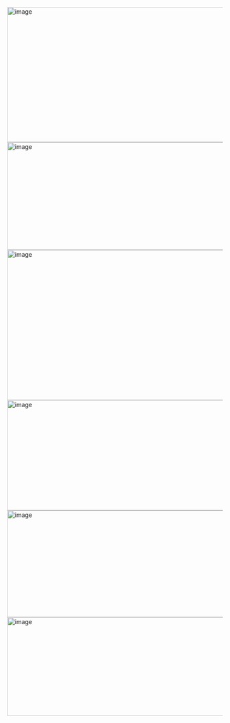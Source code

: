 <img width="975" height="315" alt="image" src="https://github.com/user-attachments/assets/878fcd74-c801-4fea-91ce-aa7e2b0e679b" />
<img width="975" height="251" alt="image" src="https://github.com/user-attachments/assets/e008f3b0-d1e2-404f-aaf6-40cf559d10ea" />
<img width="975" height="350" alt="image" src="https://github.com/user-attachments/assets/9fa5b029-0b89-4e5f-b725-8738aadb97e1" />
<img width="975" height="257" alt="image" src="https://github.com/user-attachments/assets/da55f1ad-0270-4a3b-a547-3870997064ff" />
<img width="975" height="249" alt="image" src="https://github.com/user-attachments/assets/9b4d3efa-797e-4e81-b235-4511526c917a" />
<img width="975" height="230" alt="image" src="https://github.com/user-attachments/assets/ef15860c-38e7-468d-b707-932a1cd16fc2" />

